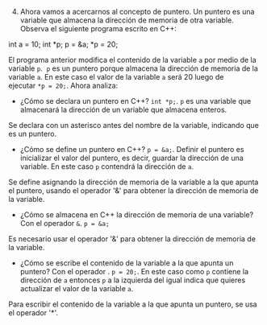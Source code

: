 4. Ahora vamos a acercarnos al concepto de puntero. Un puntero es una variable que almacena la dirección de memoria de otra variable. 
Observa el siguiente programa escrito en C++:

int a = 10;
int *p;
p = &a;
*p = 20;

El programa anterior modifica el contenido de la variable `a` por medio de la variable `p`.
 `p` es un puntero porque almacena la dirección de memoria de la variable `a`. 
En este caso el valor de la variable `a` será 20 luego de ejecutar `*p = 20;`. Ahora analiza:

- ¿Cómo se declara un puntero en C++? `int *p;`. `p` es una variable que almacenará la dirección de un variable que almacena enteros.

Se declara con un asterisco antes del nombre de la variable, indicando que es un puntero.

- ¿Cómo se define un puntero en C++? `p = &a;`. Definir el puntero es inicializar el valor del puntero, es decir, guardar la dirección de una variable. 
En este caso `p` contendrá la dirección de `a`.

Se define asignando la dirección de memoria de la variable a la que apunta el puntero, usando el operador  '&'
para obtener la dirección de memoria de la variable.

- ¿Cómo se almacena en C++ la dirección de memoria de una variable? Con el operador `&`. `p = &a;`

Es necesario usar el operador '&' para obtener la dirección de memoria de la variable.

- ¿Cómo se escribe el contenido de la variable a la que apunta un puntero? Con el operador . `p = 20;`. 
En este caso como `p` contiene la dirección de `a` entonces `p` a la izquierda del igual indica que quieres actualizar el valor de la variable `a`.

Para escribir el contenido de la variable a la que apunta un puntero, se usa el operador '*'.




